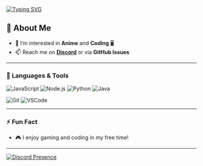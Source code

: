 [![Typing SVG](https://readme-typing-svg.demolab.com?font=Fira+Code&pause=1000&color=A60CF7&width=435&lines=Hey%2C+I'm+xImGaming+%F0%9F%91%8B)](https://git.io/typing-svg)

## 👋 About Me

- 👀 I’m interested in **Anime** and **Coding** 🖥️
- 📫 Reach me on **[Discord](https://discord.com/users/907028319046885436)** or via **GitHub Issues**

---

### 🚀 Languages & Tools

![JavaScript](https://img.shields.io/badge/JavaScript-F7DF1E?style=for-the-badge&logo=javascript&logoColor=black)
![Node.js](https://img.shields.io/badge/Node.js-339933?style=for-the-badge&logo=node-dot-js&logoColor=white)
![Python](https://img.shields.io/badge/Python-3776AB?style=for-the-badge&logo=python&logoColor=white)
![Java](https://img.shields.io/badge/Java-007396?style=for-the-badge&logo=java&logoColor=white)

![Git](https://img.shields.io/badge/-Git-F05032?style=for-the-badge&logo=git&logoColor=white)
![VSCode](https://img.shields.io/badge/VS%20Code-007ACC?style=for-the-badge&logo=visual-studio-code&logoColor=white)

---

### ⚡ Fun Fact

- 🎮 I enjoy gaming and coding in my free time!

---

[![Discord Presence](https://lanyard.cnrad.dev/api/907028319046885436)](https://github.com/xImGaming/xImGaming)

<!---
xImGaming/xImGaming is a ✨ special ✨ repository because its `README.md` (this file) appears on your GitHub profile.
--->
